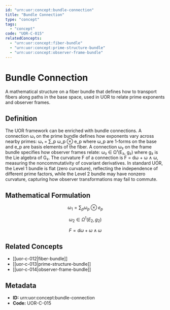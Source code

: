 ```yaml
---
id: "urn:uor:concept:bundle-connection"
title: "Bundle Connection"
type: "concept"
tags:
  - "concept"
code: "UOR-C-015"
relatedConcepts:
  - "urn:uor:concept:fiber-bundle"
  - "urn:uor:concept:prime-structure-bundle"
  - "urn:uor:concept:observer-frame-bundle"
---
```


# Bundle Connection

A mathematical structure on a fiber bundle that defines how to transport fibers along paths in the base space, used in UOR to relate prime exponents and observer frames.

## Definition

The UOR framework can be enriched with bundle connections. A connection ω₁ on the prime bundle defines how exponents vary across nearby primes: ω₁ = ∑_p ω_p ⊗ e_p where ω_p are 1-forms on the base and e_p are basis elements of the fiber. A connection ω₂ on the frame bundle specifies how observer frames relate: ω₂ ∈ Ω¹(E₂, g₂) where g₂ is the Lie algebra of G₂. The curvature F of a connection is F = dω + ω ∧ ω, measuring the noncommutativity of covariant derivatives. In standard UOR, the Level 1 bundle is flat (zero curvature), reflecting the independence of different prime factors, while the Level 2 bundle may have nonzero curvature, capturing how observer transformations may fail to commute.

## Mathematical Formulation

$$
\omega_1 = \sum_p \omega_p \otimes e_p
$$

$$
\omega_2 \in \Omega^1(E_2, g_2)
$$

$$
F = d\omega + \omega \wedge \omega
$$

## Related Concepts

- [[uor-c-012|fiber-bundle]]
- [[uor-c-013|prime-structure-bundle]]
- [[uor-c-014|observer-frame-bundle]]

## Metadata

- **ID:** urn:uor:concept:bundle-connection
- **Code:** UOR-C-015
